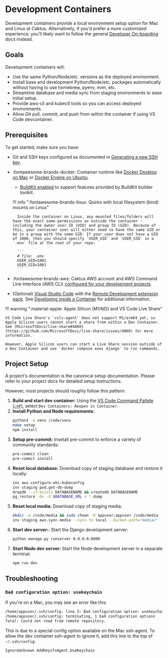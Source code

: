 # Development Containers

Development containers provide a local environment setup option for Mac and Linux at Caktus. Alternatively, if you'd prefer a more customized experience, you'll likely want to follow the general [Developer On-boarding](index.md) docs instead.

## Goals

Development containers will:

* Use the same Python/Node/etc. versions as the deployed environment.
* Install base and development Python/Node/etc. packages automatically without having to use homebrew, pyenv, nvm, etc.
* Streamline database and media sync from staging environments to ease initial setup.
* Provide aws-cli and kubectl tools so you can access deployed environments.
* Allow Git pull, commit, and push from within the container if using VS Code devcontainer.

## Prerequisites

To get started, make sure you have:

* Git and SSH keys configured as documented in [Generating a new SSH key](M1.md#generating-a-new-ssh-key).

* :fontawesome-brands-docker: Container runtime like [Docker Desktop on Mac](https://docs.docker.com/desktop/install/mac-install/) or [Docker Engine on Ubuntu](https://docs.docker.com/engine/install/ubuntu/).

    * [BuildKit enabled](https://docs.docker.com/develop/develop-images/build_enhancements/) to support features provided by BuildKit builder toolkit.

    !!! info ":fontawesome-brands-linux: Quirks with local filesystem (bind) mounts on Linux"

        Inside the container on Linux, any mounted files/folders will have the exact same permissions as outside the container - including the owner user ID (UID) and group ID (GID). Because of this, your container user will either need to have the same UID or be in a group with the same GID. If your user does not have a UID of 1000, then you should specify `USER_UID` and `USER_GID` in a `.env` file at the root of your repo:
        
        ```
        # file: .env
        USER_UID=1001
        USER_GID=1001
        ```

* :fontawesome-brands-aws: Caktus AWS account and AWS Command Line Interface (AWS CLI) [configured for your development projects](AWS.md).

* (Optional) [Visual Studio Code](https://code.visualstudio.com/) with the [Remote Development extension pack](https://aka.ms/vscode-remote/download/extension). See [Developing inside a Container](https://code.visualstudio.com/docs/remote/containers) for additional information.

!!! warning ":material-apple: Apple Silicon (M1/M2) and VS Code Live Share"

    VS Code Live Share's `vsls-agent` does not support M1/arm64 yet, so Apple Silicon users cannot start a share from within a Dev Container. See [MicrosoftDocs/live-share#4060](https://github.com/MicrosoftDocs/live-share/issues/4060) for more information.
    
    However, Apple Silicon users can start a Live Share session outside of a Dev Container and use `docker compose exec django` to run commands.

## Project Setup

A project's documentation is the canonical setup documentation. Please refer to your project docs for detailed setup instructions.

However, most projects should roughly follow this pattern:

1. **Build and start dev container:** Using the [VS Code Command Pallete (`⇧⌘P`)](https://code.visualstudio.com/docs/getstarted/userinterface#_command-palette), select `Dev Containers: Reopen in Container`.
2. **Install Python and Node requirements:** 
   ```sh
   python3 -m venv /code/venv
   make setup
   npm install
   ```
3. **Setup pre-commit:** Insetall pre-commit to enforce a variety of community standards:
   ```sh
   pre-commit clean
   pre-commit install
   ```
4. **Reset local database:** Download copy of staging database and restore it locally:
   ```sh
   inv aws.configure-eks-kubeconfig
   inv staging pod.get-db-dump
   dropdb --if-exists DATABASENAME && createdb DATABASENAME
   pg_restore -Ox -d $DATABASE_URL < *.dump
   ```
6. **Reset local media:** Download copy of staging media:
   ```sh
   mkdir -p /code/media && sudo chown -R appuser:appuser /code/media
   inv staging aws.sync-media --sync-to local --bucket-path="media/"
   ```
7. **Start dev server:**: Start the Django development server:
   ```sh
   python manage.py runserver 0.0.0.0:8000
   ```
7. **Start Node dev server:** Start the Node development server in a separate terminal:
   ```sh
   npm run dev
   ```

## Troubleshooting

### `Bad configuration option: usekeychain`

If you're on a Mac, you may see an error like this:

```sh
/home/appuser/.ssh/config: line 3: Bad configuration option: usekeychain
/home/appuser/.ssh/config: terminating, 1 bad configuration options
fatal: Could not read from remote repository.
```

This is due to a special config option available on the Mac ssh-agent. To allow the dev container ssh-agent to ignore it, add this line to the top of `~/.ssh/config`:

```config
IgnoreUnknown AddKeysToAgent,UseKeychain
```
